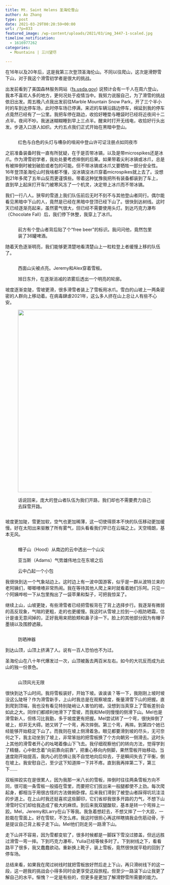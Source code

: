 ```yaml
---
title: Mt. Saint Helens 圣海伦雪山
author: Ao Zhang
type: post
date: 2021-03-29T00:20:59+00:00
url: /?p=833
featured_image: /wp-content/uploads/2021/03/img_3447-1-scaled.jpg
timeline_notification:
  - 1616977262
categories:
  - Mountains | 三川望尽

---
```

 

在16年以及20年后，这是我第三次登顶圣海伦山。不同以往爬山，这次是滑野雪下山，对于我这个滑雪初学者是很大的挑战。

出发前看到了美国森林服务网站（[fs.usda.gov][1]) 说预计会有一千人在周六登山，我本不喜欢人多的地方，更何况处于疫情当中。我努力说服自己，为了滑雪的挑战依旧出发。周五晚八点我出发前往Marble Mountain Snow Park，开了三个半小时的车到达停车场，此时停车场已停满，来迟的车辆沿路边停车，绵延到我的停车点竟然已经有了一公里。我把车停在路边，收拾好睡垫与睡袋时已经将近夜间十二点半。夜间不吵。我迷迷糊糊睡到早上三点半。醒来时打开无线电，收拾好行头出发。步道入口游人如织。大约五点我们正式开始在黑暗中登山。<figure class="wp-block-image size-large">

<img decoding="async" src="http://wp.docker.localhost:8000/wp-content/uploads/2021/03/img_3380-1.jpg?w=1024" alt="" class="wp-image-853" /> <figcaption>红色与白色的头灯与嘈杂的喧闹中登山许可证注册点如同夜市</figcaption></figure> 

之前准备装备时我一直有所犹疑，在于是否带冰镐，以及是带microspikes还是冰爪。作为滑雪初学者，我处处要考虑摔倒的后果。如果带着尖利冰镐或冰爪，总是有被摔倒时被划破脸或者包的可能。但不带冰镐或冰爪又要牺牲一部分安全性。16年登顶圣海伦山时我啥都不懂，没冰镐没冰爪穿着microspikes就上去了。没想到21年多爬了五年山反而更谨慎些。带着这种犹豫我把所有装备都装到了车上，直到早上起床打开车门被寒风冻了一个机灵，决定带上冰爪而不带冰镐。

我们一行八人。狭窄的雪道上我们队伍前后无时不刻不与其他登山者同行。偶尔能看见黑暗中下山的人，竟然是已经在黑暗中登顶已经下山了。很快到达树线。这时天已经逐渐亮起来，虽然雾气很大，但已经不需要使用头灯。到达巧克力瀑布（Chocolate Fall）后，我们停下休整，我穿上了冰爪。<figure class="wp-block-image size-large">

<img decoding="async" src="http://wp.docker.localhost:8000/wp-content/uploads/2021/03/img_3381-1.jpg?w=768" alt="" class="wp-image-835" /> <figcaption>前方有个登山者背后贴了个“free beer”的标识。我问问他，竟然包里装了36罐啤酒。</figcaption></figure> 



随着天色逐渐明亮，我们能够更清楚地看清楚山上一粒粒登上者缓慢上移的队伍了。<figure class="wp-block-image size-large">

<img decoding="async" src="http://wp.docker.localhost:8000/wp-content/uploads/2021/03/img_3394-1.jpg?w=1024" alt="" class="wp-image-838" /> <figcaption>西面山尖被点亮。Jeremy和Alex穿着雪板。</figcaption></figure> <figure class="wp-block-image size-large"><img decoding="async" src="http://wp.docker.localhost:8000/wp-content/uploads/2021/03/img_3396-1.jpg?w=768" alt="" class="wp-image-839" /><figcaption>旭日东升，在逐渐消减的浓雾后透出一个明亮的轮廓。</figcaption></figure> 

坡度逐渐变陡，雪坡更滑，很多滑雪者装上了雪板用冰爪。雪白的山坡上一两条密密的人群向上移动着。在病毒肆虐2021年，这么多人挤在山上总让人有些不心安。<figure class="wp-block-image size-large is-resized">

<img loading="lazy" decoding="async" src="http://wp.docker.localhost:8000/wp-content/uploads/2021/03/img_3403-1.jpg?w=1024" alt="" class="wp-image-840" width="770" height="577" /> <figcaption>话说回来，庞大的登山者队伍为我们开路，我们却也不需要费力自己去踩雪开路。</figcaption></figure> <figure class="wp-block-image size-large"><img decoding="async" src="http://wp.docker.localhost:8000/wp-content/uploads/2021/03/img_3406-1.jpg?w=1024" alt="" class="wp-image-842" /></figure> 

坡度更加陡，雪更加软，空气也更加稀薄，这一切使得原本不快的队伍移动更加缓慢。好在太阳出来驱散了所有雾气，回头看看我们早已在云端之上。天空晴朗，基本无风。<figure class="wp-block-image size-large">

<img decoding="async" src="http://wp.docker.localhost:8000/wp-content/uploads/2021/03/img_3423-1.jpg?w=1024" alt="" class="wp-image-846" /> <figcaption>帽子山（Hood）从南边的云中透出一个山尖</figcaption></figure> <figure class="wp-block-image size-large"><img decoding="async" src="http://wp.docker.localhost:8000/wp-content/uploads/2021/03/img_3425-1.jpg?w=1024" alt="" class="wp-image-848" /><figcaption>亚当斯（Adams）气势雄伟地立在东坡之后</figcaption></figure> <figure class="wp-block-image size-large"><img decoding="async" src="http://wp.docker.localhost:8000/wp-content/uploads/2021/03/img_3420-1.jpg?w=1024" alt="" class="wp-image-845" /><figcaption>云中凸起一个小包</figcaption></figure> 

我很快到达一个气象站边上。这时边上有一波中国游客，似乎是一群从波特兰来的老阿姨们，唧唧喳喳非常热闹。我在等待其他人爬上来时就看着她们乐呵。只见一个阿姨哗啦一下从包里掏出了一袋苹果和梨子，可把我惊呆了。

继续上山，山坡更陡，有些滑雪者已经把雪板背在了背上选择步行。我逐渐有微弱的高反现象，气喘的更粗，走的也更缓慢。我这时从雪坡上捡到一小瓶防晒霜，估计是谁无意间掉的，正好我用来把脸颊和鼻子涂一下。脸上的其他部分因为有帽子墨镜以及围脖遮蔽。<figure class="wp-block-image size-large">

<img decoding="async" src="http://wp.docker.localhost:8000/wp-content/uploads/2021/03/img_3418-1.jpg?w=1024" alt="" class="wp-image-843" /> <figcaption>防晒神器</figcaption></figure> 

到达山顶，山顶上挤满了人。说有一百人恐怕也不为过。

圣海伦山在八十年代爆发过一次，山顶被轰去两百米左右。如今的大坑反而成为此山的独一份景色。<figure class="wp-block-image size-large is-style-default">

<img decoding="async" src="http://wp.docker.localhost:8000/wp-content/uploads/2021/03/img_3447-1.jpg?w=1024" alt="" class="wp-image-852" /> <figcaption>山顶风光无限</figcaption></figure> 

很快到达下山时间。我将雪板装好，开始下坡。诶诶诶？等一下，我刚刚上坡时坡没这么陡呀？作为滑雪新手，上山时我总是在观察坡度，衡量滑雪下山的把握。直到爬到顶端，我也没有看见特别陡峭让人害怕的坡。没想到当真穿上了雪板差别会如此之大。同伴们都顺利地滑下了雪坡，而我和Mel则慢慢的侧滑下山。Mel也是滑雪新人，但练习比我勤，多于坡度更有把握。Mel尝试转了一个弯，很快摔倒了坡上，却并无大碍。她又转了一个弯，再次摔倒。第三个弯，再摔。到第四个她已经能够开始稳定下山了。而我则在坡上侧滑着急。眼见都要滑到坡的尽头，无可奈何之下，我主动坐到了坡上，非常笨拙的把雪板换了个方向朝另一侧滑去。这时头上其他的滑雪者开心的吆喝着像山下飞去。我仔细观察他们的转向方法，觉得学到了精髓，心中默念着”向前靠向前靠“，把重心移向内侧脚，果然雪板开始移动。当速度刚开始提高，我内心的恐惧让我不自觉地向后仰去，于是瞬间失去了平衡，倒在坡上。我安慰自己，至少这下知道摔一下并不疼。直到我再摔第二下，第三下……

双板摔跤实在是很累人，因为我那一米八长的雪板，摔倒时往往两条雪板方向不同，很可能一条雪板一般插在雪里，而要把它们拔出来一般腿都使不上劲。每次爬起身，都相当于用很古怪的方法做俯卧撑。后来我们滑到了被登山者踩得坑坑洼洼的步道上。在上山时我还挺喜欢这些脚印，它们省却我很多开路的力气，不想下山滑雪时它们却给我造成了极大的麻烦。到后来我双腿酸软，基本是转一个弯摔上一跤。Mel，Jeremy和Larry在山下等我。我急着想赶去，不想又摔了一个大跤，一脸栽在雪面上。好在雪软，不怎么疼。我这时很担心再这样瞎搞我会伤筋动骨，于是提议自己背上板子走下山。Mel他们则走另一路滑下山。

走下山并不容易，因为雪都变软了，很多时候都是一脚踩下雪没过膝盖，但远远胜过滑雪一弯一摔。下到巧克力瀑布，Yulia已经等候多时了。下到树线之下，看看路平了很多，我又蠢蠢欲动。重新换上靴子，装上雪板，竟然很快就平稳的回到了停车场。

总结来看，如果我在爬过树线时就把雪板放好然后走上下山，再只滑树线下的这一段，这一趟我的挑战会小得多同时会更享受这段旅程。但至少一路滚下山让我更了解自己的水平。惭愧？一定是有些的，但更多是更加了解滑野雪所需要的能力。

 [1]: http://fs.usda.gov